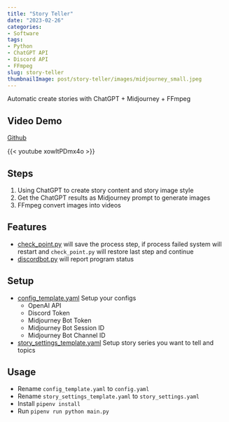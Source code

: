 ```yaml
---
title: "Story Teller"
date: "2023-02-26"
categories:
- Software
tags:
- Python
- ChatGPT API
- Discord API
- FFmpeg
slug: story-teller
thumbnailImage: post/story-teller/images/midjourney_small.jpeg
---
```


<!-- for peek -->
Automatic create stories with ChatGPT + Midjourney + FFmpeg

<!--more-->
## Video Demo
[Github](https://github.com/armcortex/tell_a_story)
<!-- ![Story](/post/story-teller/images/midjourney.png) -->
{{< youtube xowItPDmx4o >}}


## Steps
1. Using ChatGPT to create story content and story image style
2. Get the ChatGPT results as Midjourney prompt to generate images
3. FFmpeg convert images into videos

## Features
- [check_point.py](./tell_a_story/check_point.py) will save the process step, if process failed system will restart and `check_point.py` will restore last step and continue
- [discordbot.py](./tell_a_story/discordbot.py) will report program status

## Setup
- [config_template.yaml](./tell_a_story/config_template.yaml) Setup your configs
  - OpenAI API
  - Discord Token
  - Midjourney Bot Token
  - Midjourney Bot Session ID
  - Midjourney Bot Channel ID
- [story_settings_template.yaml](./tell_a_story/story_settings_template.yaml) Setup story series you want to tell and topics

## Usage
- Rename `config_template.yaml` to `config.yaml`
- Rename `story_settings_template.yaml` to `story_settings.yaml`
- Install `pipenv install`
- Run `pipenv run python main.py`
